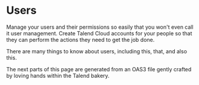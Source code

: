 # Users
Manage your users and their permissions so easily that you won't even call it user management. Create Talend Cloud accounts for your people so that they can perform the actions they need to get the job done.

There are many things to know about users, including this, that, and also this.

The next parts of this page are generated from an OAS3 file gently crafted by loving hands within the Talend bakery.